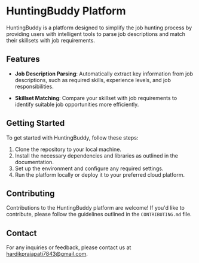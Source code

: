 # HuntingBuddy Platform

HuntingBuddy is a platform designed to simplify the job hunting process by providing users with intelligent tools to parse job descriptions and match their skillsets with job requirements.

## Features

- **Job Description Parsing**: Automatically extract key information from job descriptions, such as required skills, experience levels, and job responsibilities.

- **Skillset Matching**: Compare your skillset with job requirements to identify suitable job opportunities more efficiently.

## Getting Started

To get started with HuntingBuddy, follow these steps:

1. Clone the repository to your local machine.
2. Install the necessary dependencies and libraries as outlined in the documentation.
3. Set up the environment and configure any required settings.
4. Run the platform locally or deploy it to your preferred cloud platform.

## Contributing

Contributions to the HuntingBuddy platform are welcome! If you'd like to contribute, please follow the guidelines outlined in the `CONTRIBUTING.md` file.

## Contact

For any inquiries or feedback, please contact us at hardikprajapati7843@gmail.com.

